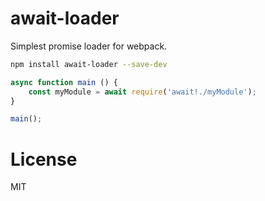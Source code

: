 # await-loader

Simplest promise loader for webpack.

````bash
npm install await-loader --save-dev
````

````javascript
async function main () {
    const myModule = await require('await!./myModule');
}

main();
````

# License

MIT
